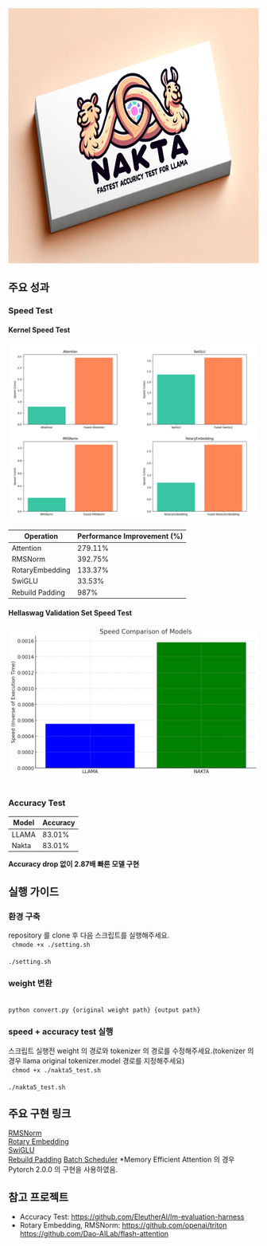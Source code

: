 <img src="./front.png" alt="front" width="896" height="512"/>

## 주요 성과
### Speed Test
#### Kernel Speed Test
![Kernel Speed](./kernels.png)

| Operation          | Performance Improvement (%) |
|--------------------|----------------------------|
| Attention          | 279.11%                    |
| RMSNorm            | 392.75%                    |
| RotaryEmbedding    | 133.37%                    |
| SwiGLU             | 33.53%                     |
| Rebuild Padding | 987% |

#### Hellaswag Validation Set Speed Test
![Validation Speed](./speed.png)  
<br/>

### Accuracy Test
| Model  | Accuracy |
|--------|---------|
| LLAMA  | 83.01%  | 
| Nakta  | 83.01%  |

**Accuracy drop 없이 2.87배 빠른 모델 구현**
## 실행 가이드
### 환경 구축
repository 를 clone 후 다음 스크립트를 실행해주세요.  
<code>
chmode +x ./setting.sh  
./setting.sh
</code>  

### weight 변환 
<code>  
python convert.py {original weight path} {output path}
</code>  

### speed + accuracy test 실행
스크립트 실행전 weight 의 경로와 tokenizer 의 경로를 수정해주세요.(tokenizer 의 경우 llama original tokenizer.model 경로를 지정해주세요)  
<code>
chmod +x ./nakta5_test.sh  
./nakta5_test.sh
</code>


## 주요 구현 링크
[RMSNorm](https://github.com/AI-CE-2023/nakta/blob/main/nakta_model5/kernel/Norm/RmsNorm.py)   
[Rotary Embedding](https://github.com/AI-CE-2023/nakta/blob/main/nakta_model5/kernel/Emb/Rotary/rotary.py)   
[SwiGLU](https://github.com/AI-CE-2023/flash/blob/main/csrc/flash_attn/activation_kernel.cu)  
[Rebuild Padding](https://github.com/AI-CE-2023/nakta/blob/main/nakta_model5/kernel/Pad/repad.py)
[Batch Scheduler](https://github.com/AI-CE-2023/nakta/blob/main/speed_bench/sch/sch_nakta3.py)
*Memory Efficient Attention 의 경우 Pytorch 2.0.0 의 구현을 사용하였음.

## 참고 프로젝트 
  - Accuracy Test: https://github.com/EleutherAI/lm-evaluation-harness
  - Rotary Embedding, RMSNorm: https://github.com/openai/triton https://github.com/Dao-AILab/flash-attention
  
